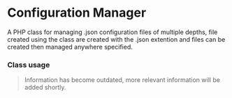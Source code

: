 # Configuration Manager
A PHP class for managing .json configuration files of multiple depths, file created using the class are created with the .json extention and files can be created then managed anywhere specified.

### Class usage
> Information has become outdated, more relevant information will be added shortly.
